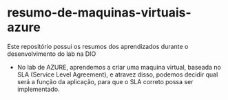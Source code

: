 # resumo-de-maquinas-virtuais-azure
Este repositório possui os resumos dos aprendizados durante o desenvolvimento do lab na DIO

- No lab de AZURE, aprendemos a criar uma maquina virtual, baseada no SLA (Service Level Agreement), e atravez disso, podemos decidir qual será a função da aplicação, para que o SLA correto possa ser implementado.
